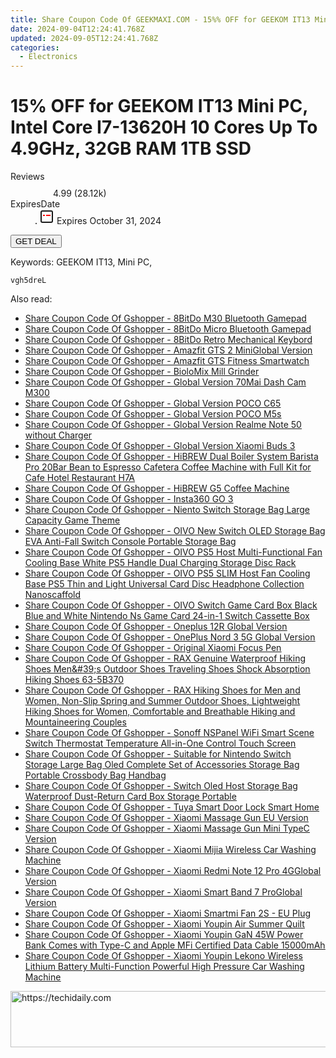 ```yaml
---
title: Share Coupon Code Of GEEKMAXI.COM - 15%% OFF for GEEKOM IT13 Mini PC, Intel Core I7-13620H 10 Cores Up To 4.9GHz, 32GB RAM 1TB SSD
date: 2024-09-04T12:24:41.768Z
updated: 2024-09-05T12:24:41.768Z
categories:
  - Electronics
---
```



<main class="px-4 py-6 sm:p-6 md:px-8 md:py-10">
  <div class="mx-auto grid max-w-4xl grid-cols-1">
    <div class="relative col-start-1 row-start-1 flex flex-col-reverse rounded-lg bg-gradient-to-t from-black/75 via-black/0 p-3 sm:row-start-2 sm:bg-none sm:p-0 lg:row-start-1">
      <h1 class="mt-1 text-lg font-semibold text-white sm:text-slate-900 md:text-2xl dark:sm:text-white">15% OFF for GEEKOM IT13 Mini PC, Intel Core I7-13620H 10 Cores Up To 4.9GHz, 32GB RAM 1TB SSD</h1>
    </div>
        <dl class="row-start-2 mt-4 flex items-center text-xs font-medium sm:row-start-3 sm:mt-1 md:mt-2.5 lg:row-start-2">
      <dt class="sr-only">Reviews</dt>
      <dd class="flex items-center text-indigo-600 dark:text-indigo-400">
        <svg width="24" height="24" fill="none" aria-hidden="true" class="mr-1 stroke-current dark:stroke-indigo-500">
          <path d="m12 5 2 5h5l-4 4 2.103 5L12 16l-5.103 3L9 14l-4-4h5l2-5Z" stroke-width="2" stroke-linecap="round" stroke-linejoin="round" />
        </svg>
        <span>4.99 <span class="font-normal text-slate-400">(28.12k)</span></span>
      </dd>
      <dt class="sr-only">ExpiresDate</dt>
      <dd class="flex items-center">
        <svg width="2" height="2" aria-hidden="true" fill="currentColor" class="mx-3 text-slate-300">
          <circle cx="1" cy="1" r="1" />
        </svg>
        <svg width="24" height="24" viewBox="0 0 24 24" fill="none" stroke="currentColor" stroke-width="2">
          <rect x="3" y="3" width="18" height="18" rx="2" fill="#fff" />
          <path d="M6 10L18 10" stroke="red" stroke-width="2" fill="none" />
          <path d="M10 6L10 18" stroke="#fff" stroke-width="2" fill="none" />
        </svg>
        Expires October 31, 2024      </dd>
    </dl>
    <div class="col-start-1 row-start-3 mt-4 self-center sm:col-start-2 sm:row-span-2 sm:row-start-2 sm:mt-0 lg:col-start-1 lg:row-start-3 lg:row-end-4 lg:mt-6">
      <button type="button" onClick="javascript:window.open(decodeURIComponent('https%3A%2F%2Fwww.shareasale.com%2Fu.cfm%3Fd%3D1109153%26m%3D77450%26u%3D4338022'), '_blank');void(0);" class="rounded-lg bg-red-600 px-3 py-2 text-sm font-medium leading-6 text-white">GET DEAL</button>
    </div>
    <p class="col-start-1 mt-4 text-sm leading-6 sm:col-span-2 lg:col-span-1 lg:row-start-4 lg:mt-6 dark:text-slate-400"> Keywords: GEEKOM IT13, Mini PC,</p>
    <p class="mt-4">
      <code class="bg-purple-900 p-4 text-sm font-bold tracking-widest text-white">vgh5dreL</code>
    </p>
  </div>
</main>
<span class="atpl-alsoreadstyle">Also read:</span>
<div><ul>
<li><a href="https://coupons.techidaily.com/coupon-1117991-share-97331-sale/"><u>Share Coupon Code Of Gshopper - 8BitDo M30 Bluetooth Gamepad</u></a></li>
<li><a href="https://coupons.techidaily.com/coupon-1117992-share-97331-sale/"><u>Share Coupon Code Of Gshopper - 8BitDo Micro Bluetooth Gamepad</u></a></li>
<li><a href="https://coupons.techidaily.com/coupon-1117998-share-97331-sale/"><u>Share Coupon Code Of Gshopper - 8BitDo Retro Mechanical Keybord</u></a></li>
<li><a href="https://coupons.techidaily.com/coupon-1118061-share-97331-sale/"><u>Share Coupon Code Of Gshopper - Amazfit GTS 2 MiniGlobal Version</u></a></li>
<li><a href="https://coupons.techidaily.com/coupon-1118060-share-97331-sale/"><u>Share Coupon Code Of Gshopper - Amazfit GTS Fitness Smartwatch</u></a></li>
<li><a href="https://coupons.techidaily.com/coupon-1117980-share-97331-sale/"><u>Share Coupon Code Of Gshopper - BioloMix Mill Grinder</u></a></li>
<li><a href="https://coupons.techidaily.com/coupon-1118052-share-97331-sale/"><u>Share Coupon Code Of Gshopper - Global Version 70Mai Dash Cam M300</u></a></li>
<li><a href="https://coupons.techidaily.com/coupon-1117982-share-97331-sale/"><u>Share Coupon Code Of Gshopper - Global Version POCO C65</u></a></li>
<li><a href="https://coupons.techidaily.com/coupon-1117983-share-97331-sale/"><u>Share Coupon Code Of Gshopper - Global Version POCO M5s</u></a></li>
<li><a href="https://coupons.techidaily.com/coupon-1118062-share-97331-sale/"><u>Share Coupon Code Of Gshopper - Global Version Realme Note 50 without Charger</u></a></li>
<li><a href="https://coupons.techidaily.com/coupon-1118057-share-97331-sale/"><u>Share Coupon Code Of Gshopper - Global Version Xiaomi Buds 3</u></a></li>
<li><a href="https://coupons.techidaily.com/coupon-1118059-share-97331-sale/"><u>Share Coupon Code Of Gshopper - HiBREW Dual Boiler System Barista Pro 20Bar Bean to Espresso Cafetera Coffee Machine with Full Kit for Cafe Hotel Restaurant H7A</u></a></li>
<li><a href="https://coupons.techidaily.com/coupon-1118063-share-97331-sale/"><u>Share Coupon Code Of Gshopper - HiBREW G5 Coffee Machine</u></a></li>
<li><a href="https://coupons.techidaily.com/coupon-1117985-share-97331-sale/"><u>Share Coupon Code Of Gshopper - Insta360 GO 3</u></a></li>
<li><a href="https://coupons.techidaily.com/coupon-1118003-share-97331-sale/"><u>Share Coupon Code Of Gshopper - Niento Switch Storage Bag Large Capacity Game Theme</u></a></li>
<li><a href="https://coupons.techidaily.com/coupon-1117999-share-97331-sale/"><u>Share Coupon Code Of Gshopper - OIVO New Switch OLED Storage Bag EVA Anti-Fall Switch Console Portable Storage Bag</u></a></li>
<li><a href="https://coupons.techidaily.com/coupon-1118001-share-97331-sale/"><u>Share Coupon Code Of Gshopper - OIVO PS5 Host Multi-Functional Fan Cooling Base White PS5 Handle Dual Charging Storage Disc Rack</u></a></li>
<li><a href="https://coupons.techidaily.com/coupon-1117993-share-97331-sale/"><u>Share Coupon Code Of Gshopper - OIVO PS5 SLIM Host Fan Cooling Base PS5 Thin and Light Universal Card Disc Headphone Collection Nanoscaffold</u></a></li>
<li><a href="https://coupons.techidaily.com/coupon-1118002-share-97331-sale/"><u>Share Coupon Code Of Gshopper - OIVO Switch Game Card Box Black Blue and White Nintendo Ns Game Card 24-in-1 Switch Cassette Box</u></a></li>
<li><a href="https://coupons.techidaily.com/coupon-1118056-share-97331-sale/"><u>Share Coupon Code Of Gshopper - Oneplus 12R Global Version</u></a></li>
<li><a href="https://coupons.techidaily.com/coupon-1118055-share-97331-sale/"><u>Share Coupon Code Of Gshopper - OnePlus Nord 3 5G Global Version</u></a></li>
<li><a href="https://coupons.techidaily.com/coupon-1117989-share-97331-sale/"><u>Share Coupon Code Of Gshopper - Original Xiaomi Focus Pen</u></a></li>
<li><a href="https://coupons.techidaily.com/coupon-1118054-share-97331-sale/"><u>Share Coupon Code Of Gshopper - RAX Genuine Waterproof Hiking Shoes Men&amp;#39;s Outdoor Shoes Traveling Shoes Shock Absorption Hiking Shoes 63-5B370</u></a></li>
<li><a href="https://coupons.techidaily.com/coupon-1118053-share-97331-sale/"><u>Share Coupon Code Of Gshopper - RAX Hiking Shoes for Men and Women, Non-Slip Spring and Summer Outdoor Shoes, Lightweight Hiking Shoes for Women, Comfortable and Breathable Hiking and Mountaineering Couples</u></a></li>
<li><a href="https://coupons.techidaily.com/coupon-1117981-share-97331-sale/"><u>Share Coupon Code Of Gshopper - Sonoff NSPanel WiFi Smart Scene Switch Thermostat Temperature All-in-One Control Touch Screen</u></a></li>
<li><a href="https://coupons.techidaily.com/coupon-1117994-share-97331-sale/"><u>Share Coupon Code Of Gshopper - Suitable for Nintendo Switch Storage Large Bag Oled Complete Set of Accessories Storage Bag Portable Crossbody Bag Handbag</u></a></li>
<li><a href="https://coupons.techidaily.com/coupon-1118000-share-97331-sale/"><u>Share Coupon Code Of Gshopper - Switch Oled Host Storage Bag Waterproof Dust-Return Card Box Storage Portable</u></a></li>
<li><a href="https://coupons.techidaily.com/coupon-1118064-share-97331-sale/"><u>Share Coupon Code Of Gshopper - Tuya Smart Door Lock Smart Home</u></a></li>
<li><a href="https://coupons.techidaily.com/coupon-1117997-share-97331-sale/"><u>Share Coupon Code Of Gshopper - Xiaomi Massage Gun EU Version</u></a></li>
<li><a href="https://coupons.techidaily.com/coupon-1117996-share-97331-sale/"><u>Share Coupon Code Of Gshopper - Xiaomi Massage Gun Mini TypeC Version</u></a></li>
<li><a href="https://coupons.techidaily.com/coupon-1117988-share-97331-sale/"><u>Share Coupon Code Of Gshopper - Xiaomi Mijia Wireless Car Washing Machine</u></a></li>
<li><a href="https://coupons.techidaily.com/coupon-1117984-share-97331-sale/"><u>Share Coupon Code Of Gshopper - Xiaomi Redmi Note 12 Pro 4GGlobal Version</u></a></li>
<li><a href="https://coupons.techidaily.com/coupon-1118058-share-97331-sale/"><u>Share Coupon Code Of Gshopper - Xiaomi Smart Band 7 ProGlobal Version</u></a></li>
<li><a href="https://coupons.techidaily.com/coupon-1117990-share-97331-sale/"><u>Share Coupon Code Of Gshopper - Xiaomi Smartmi Fan 2S - EU Plug</u></a></li>
<li><a href="https://coupons.techidaily.com/coupon-1117995-share-97331-sale/"><u>Share Coupon Code Of Gshopper - Xiaomi Youpin Air Summer Quilt</u></a></li>
<li><a href="https://coupons.techidaily.com/coupon-1117987-share-97331-sale/"><u>Share Coupon Code Of Gshopper - Xiaomi Youpin GaN 45W Power Bank Comes with Type-C and Apple MFi Certified Data Cable 15000mAh</u></a></li>
<li><a href="https://coupons.techidaily.com/coupon-1117986-share-97331-sale/"><u>Share Coupon Code Of Gshopper - Xiaomi Youpin Lekono Wireless Lithium Battery Multi-Function Powerful High Pressure Car Washing Machine</u></a></li>
</ul></div>

<ins class="adsbygoogle"
      style="display:block"
      data-ad-client="ca-pub-7571918770474297"
      data-ad-slot="8358498916"
      data-ad-format="auto"
      data-full-width-responsive="true"></ins>
<!-- affiliate ads begin -->
<a href="https://imp.i357552.net/c/5597632/1061528/11832" target="_top" id="1061528">
  <img src="//a.impactradius-go.com/display-ad/11832-1061528" border="0" alt="https://techidaily.com" width="728" height="90"/>
</a>
<img height="0" width="0" src="https://imp.i357552.net/i/5597632/1061528/11832" style="position:absolute;visibility:hidden;" border="0" />
<!-- affiliate ads end -->